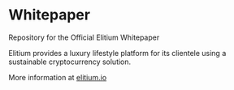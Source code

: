 # Whitepaper
Repository for the Official Elitium Whitepaper

Elitium provides a luxury lifestyle platform for its clientele
using a sustainable cryptocurrency solution.

More information at [elitium.io](https://www.elitium.io)
